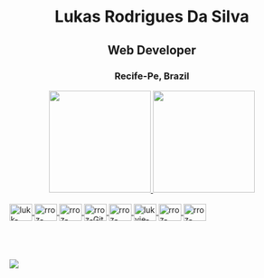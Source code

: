 
<div align="center">
  <h1>Lukas Rodrigues Da Silva</h1>
  <h2>Web Developer</h2>
  <h3>Recife-Pe, Brazil</h3>     
</div>
<div align="center">
  <a href="https://github.com/lukyieDev">
  <img height="180em" src="https://github-readme-stats.vercel.app/api?username=lukyieDev&show_icons=true&theme=dracula&include_all_commits=true&count_private=true"/)>
  <img height="180em" src="https://github-readme-stats.vercel.app/api/top-langs/?username=lukyieDev&layout=compact&langs_count=7&theme=dracula"/)>
</div>
<div style="display: inline_block"> <br>
  <img align="center" alt="lukk-javaScript" height="30" width="40" src="https://cdn.jsdelivr.net/gh/devicons/devicon/icons/javascript/javascript-original.svg">
  <img align="center" alt="rroz-HTML5" height="30" width="40" src="https://cdn.jsdelivr.net/gh/devicons/devicon/icons/html5/html5-original.svg">
  <img align="center" alt="rroz-CSS" height="30" width="40" src="https://cdn.jsdelivr.net/gh/devicons/devicon/icons/css3/css3-original.svg">
  <img align="center" alt="rroz-Git" height="30" width="40" src="https://cdn.jsdelivr.net/gh/devicons/devicon/icons/git/git-original.svg">
  <img align="center" alt="rroz-node" height="30" width="40" src="https://cdn.jsdelivr.net/gh/devicons/devicon/icons/nodejs/nodejs-plain-wordmark.svg">
  <img align="center" alt="lukyie-vue" height="30" width="40" src="https://upload.wikimedia.org/wikipedia/commons/thumb/9/95/Vue.js_Logo_2.svg/1184px-                        Vue.js_Logo_2.svg.png">
  <img align="center" alt="rroz-node" height="30" width="40" src="https://www.mysql.com/common/logos/logo-mysql-170x115.png">
  <img align="center" alt="rroz-node" height="30" width="40" src="https://w7.pngwing.com/pngs/173/36/png-transparent-postgresql-logo-computer-software-database-open-source-s-text-head-snout.png">
</div>
  <br>
<br>
<br>
<br>
  <div> 
  <a href="https://www.instagram.com/lukk_dev/" target="_blank"><img src="https://img.shields.io/badge/-Instagram-%23E4405F?style=for-the-badge&logo=instagram&logoColor=white" ></a> 
   
</div>

